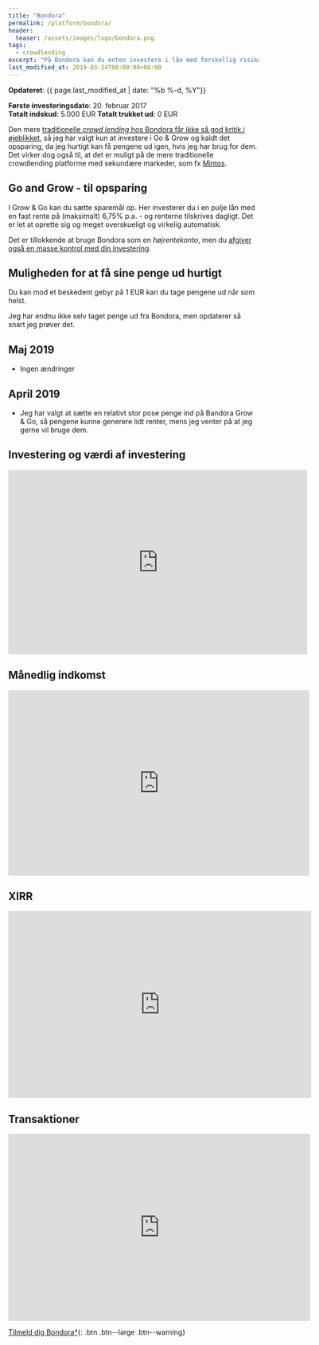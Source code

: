 ```yaml
---
title: "Bondora"
permalink: /platform/bondora/
header:
  teaser: /assets/images/logo/bondora.png
tags:
  - crowdlending
excerpt: "På Bondora kan du enten investere i lån med forskellig risiko, løbetid og rente, eller du kan investere til en fast rente på 6,75% i en pulje af lån, hvor du kan trække pengene ud med det samme"
last_modified_at: 2019-03-24T00:00:00+08:00
---
```


**Opdateret**: {{ page.last_modified_at | date: "%b %-d, %Y"}}

**Første investeringsdato**: 20. februar 2017  
**Totalt indskud**: 5.000 EUR
**Totalt trukket ud**: 0 EUR

Den mere [traditionelle _crowd lending_ hos Bondora får ikke så god kritik i øjeblikket](https://financiallyfree.eu/portfolio-update-january-2019/), så jeg har valgt kun at investere i Go & Grow og kaldt det opsparing, da jeg hurtigt kan få pengene ud igen, hvis jeg har brug for dem. Det virker dog også til, at det er muligt på de mere traditionelle crowdlending platforme med sekundære markeder, som fx [Mintos](/platform/mintos/).

## Go and Grow - til opsparing

I Grow & Go kan du sætte sparemål op. Her investerer du i en pulje lån med en fast rente på (maksimalt) 6,75% p.a. - og renterne tilskrives dagligt. Det er let at oprette sig og meget overskueligt og virkelig automatisk.

Det er tillokkende at bruge Bondora som en _højrentekonto_, men du [afgiver også en masse kontrol med din investering](https://p2pinvestor.dk/go-grow-af-bondora-ligner-den-ultimative-opsparingsmulighed-her-er-hvad-du-skal-vaere-opmaerksom-paa/).

## Muligheden for at få sine penge ud hurtigt

Du kan mod et beskedent gebyr på 1 EUR kan du tage pengene ud når som helst.

Jeg har endnu ikke selv taget penge ud fra Bondora, men opdaterer så snart jeg prøver det.

## Maj 2019

- Ingen ændringer

## April 2019

- Jeg har valgt at sætte en relativt stor pose penge ind på Bandora Grow & Go, så pengene kunne generere lidt renter, mens jeg venter på at jeg gerne vil bruge dem.

## Investering og værdi af investering

<iframe width="601" height="371" seamless frameborder="0" scrolling="no" src="https://docs.google.com/spreadsheets/d/e/2PACX-1vQKZZbdj1cM5A4yCXjtjhxowXHoMhioXI-OR-mEPmmGgqQhcSr250VUM8SGVvRkWZziWUYleizmqAC2/pubchart?oid=407779820&amp;format=image"></iframe>

## Månedlig indkomst

<iframe width="605" height="373" seamless frameborder="0" scrolling="no" src="https://docs.google.com/spreadsheets/d/e/2PACX-1vQKZZbdj1cM5A4yCXjtjhxowXHoMhioXI-OR-mEPmmGgqQhcSr250VUM8SGVvRkWZziWUYleizmqAC2/pubchart?oid=727172567&amp;format=image"></iframe>

## XIRR

<iframe width="609" height="376" seamless frameborder="0" scrolling="no" src="https://docs.google.com/spreadsheets/d/e/2PACX-1vQKZZbdj1cM5A4yCXjtjhxowXHoMhioXI-OR-mEPmmGgqQhcSr250VUM8SGVvRkWZziWUYleizmqAC2/pubchart?oid=2034067598&amp;format=image"></iframe>

## Transaktioner

<iframe width="607" height="376" seamless frameborder="0" scrolling="no" src="https://docs.google.com/spreadsheets/d/e/2PACX-1vQKZZbdj1cM5A4yCXjtjhxowXHoMhioXI-OR-mEPmmGgqQhcSr250VUM8SGVvRkWZziWUYleizmqAC2/pubchart?oid=2024072994&amp;format=image"></iframe>

[Tilmeld dig Bondora\*](/go/bondora/){: .btn .btn--large .btn--warning}
